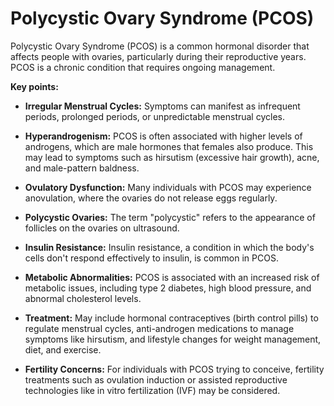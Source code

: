 # Polycystic Ovary Syndrome (PCOS)

Polycystic Ovary Syndrome (PCOS) is a common hormonal disorder that affects people with ovaries, particularly during their reproductive years. PCOS is a chronic condition that requires ongoing management.

**Key points:**

* **Irregular Menstrual Cycles:** Symptoms can manifest as infrequent periods, prolonged periods, or unpredictable menstrual cycles.

* **Hyperandrogenism:** PCOS is often associated with higher levels of androgens, which are male hormones that females also produce. This may lead to symptoms such as hirsutism (excessive hair growth), acne, and male-pattern baldness.

* **Ovulatory Dysfunction:** Many individuals with PCOS may experience anovulation, where the ovaries do not release eggs regularly.

* **Polycystic Ovaries:** The term "polycystic" refers to the appearance of follicles on the ovaries on ultrasound.

* **Insulin Resistance:** Insulin resistance, a condition in which the body's cells don't respond effectively to insulin, is common in PCOS.

* **Metabolic Abnormalities:** PCOS is associated with an increased risk of metabolic issues, including type 2 diabetes, high blood pressure, and abnormal cholesterol levels.

* **Treatment:** May include hormonal contraceptives (birth control pills) to regulate menstrual cycles, anti-androgen medications to manage symptoms like hirsutism, and lifestyle changes for weight management, diet, and exercise.

* **Fertility Concerns:** For individuals with PCOS trying to conceive, fertility treatments such as ovulation induction or assisted reproductive technologies like in vitro fertilization (IVF) may be considered.
